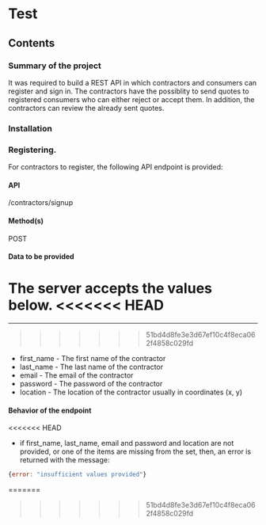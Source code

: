 # Test

## Contents

### Summary of the project
 
It was required to build a REST API in which contractors and consumers can register and sign in. 
The contractors have the possiblity to send quotes to registered consumers who can either
reject or accept them. In addition, the contractors can review the already sent quotes.

### Installation

### Registering. 
For contractors to register, the following API endpoint is provided:

#### API
/contractors/signup
#### Method(s)
POST
#### Data to be provided
The server accepts the values below. 
<<<<<<< HEAD
=======
___
>>>>>>> 51bd4d8fe3e3d67ef10c4f8eca062f4858c029fd
- first_name - The first name of the contractor
- last_name - The last name of the contractor
- email - The email of the contractor
- password - The password of the contractor
- location - The location of the contractor usually in coordinates (x, y)

#### Behavior of the endpoint
<<<<<<< HEAD
- if first_name, last_name, email and password and location are not provided, or one of the items are missing from the set, 
then, an error is returned with the message: 
 ```javascript
 {error: "insufficient values provided"}
 ```
=======

>>>>>>> 51bd4d8fe3e3d67ef10c4f8eca062f4858c029fd
